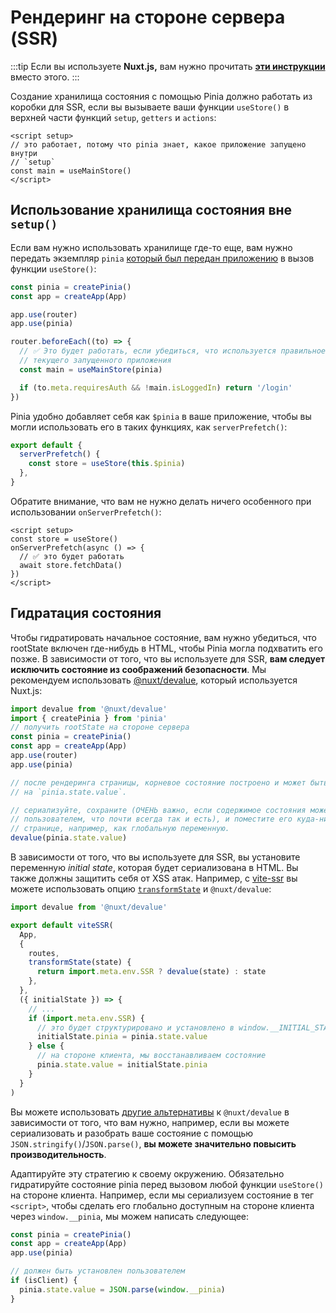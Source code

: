 # Рендеринг на стороне сервера (SSR)

:::tip
Если вы используете **Nuxt.js,** вам нужно прочитать [**эти инструкции**](./nuxt.md) вместо этого.
:::

Создание хранилища состояния с помощью Pinia должно работать из коробки для SSR, если вы вызываете ваши функции `useStore()` в верхней части функций `setup`, `getters` и `actions`:

```vue
<script setup>
// это работает, потому что pinia знает, какое приложение запущено внутри
// `setup`
const main = useMainStore()
</script>
```

## Использование хранилища состояния вне `setup()`

Если вам нужно использовать хранилище где-то еще, вам нужно передать экземпляр `pinia` [который был передан приложению](#install-the-plugin) в вызов функции `useStore()`:

```js
const pinia = createPinia()
const app = createApp(App)

app.use(router)
app.use(pinia)

router.beforeEach((to) => {
  // ✅ Это будет работать, если убедиться, что используется правильное хранилище для
  // текущего запущенного приложения
  const main = useMainStore(pinia)

  if (to.meta.requiresAuth && !main.isLoggedIn) return '/login'
})
```

Pinia удобно добавляет себя как `$pinia` в ваше приложение, чтобы вы могли использовать его в таких функциях, как `serverPrefetch()`:

```js
export default {
  serverPrefetch() {
    const store = useStore(this.$pinia)
  },
}
```

Обратите внимание, что вам не нужно делать ничего особенного при использовании `onServerPrefetch()`:

```vue
<script setup>
const store = useStore()
onServerPrefetch(async () => {
  // ✅ это будет работать
  await store.fetchData()
})
</script>
```

## Гидратация состояния

Чтобы гидратировать начальное состояние, вам нужно убедиться, что rootState включен где-нибудь в HTML, чтобы Pinia могла подхватить его позже. В зависимости от того, что вы используете для SSR, **вам следует исключить состояние из соображений безопасности**. Мы рекомендуем использовать [@nuxt/devalue](https://github.com/nuxt-contrib/devalue), который используется Nuxt.js:

```js
import devalue from '@nuxt/devalue'
import { createPinia } from 'pinia'
// получить rootState на стороне сервера
const pinia = createPinia()
const app = createApp(App)
app.use(router)
app.use(pinia)

// после рендеринга страницы, корневое состояние построено и может быть прочитано непосредственно
// на `pinia.state.value`.

// сериализуйте, сохраните (ОЧЕНЬ важно, если содержимое состояния может быть изменено
// пользователем, что почти всегда так и есть), и поместите его куда-нибудь на
// странице, например, как глобальную переменную.
devalue(pinia.state.value)
```

В зависимости от того, что вы используете для SSR, вы установите переменную _initial state_, которая будет сериализована в HTML. Вы также должны защитить себя от XSS атак. Например, с [vite-ssr](https://github.com/frandiox/vite-ssr) вы можете использовать опцию [`transformState`](https://github.com/frandiox/vite-ssr#state-serialization) и `@nuxt/devalue`:

```js
import devalue from '@nuxt/devalue'

export default viteSSR(
  App,
  {
    routes,
    transformState(state) {
      return import.meta.env.SSR ? devalue(state) : state
    },
  },
  ({ initialState }) => {
    // ...
    if (import.meta.env.SSR) {
      // это будет структурировано и установлено в window.__INITIAL_STATE__
      initialState.pinia = pinia.state.value
    } else {
      // на стороне клиента, мы восстанавливаем состояние
      pinia.state.value = initialState.pinia
    }
  }
)
```

Вы можете использовать [другие альтернативы](https://github.com/nuxt-contrib/devalue#see-also) к `@nuxt/devalue` в зависимости от того, что вам нужно, например, если вы можете сериализовать и разобрать ваше состояние с помощью `JSON.stringify()`/`JSON.parse()`, **вы можете значительно повысить производительность**.

Адаптируйте эту стратегию к своему окружению. Обязательно гидратируйте состояние pinia перед вызовом любой функции `useStore()` на стороне клиента. Например, если мы сериализуем состояние в тег `<script>`, чтобы сделать его глобально доступным на стороне клиента через `window.__pinia`, мы можем написать следующее:

```js
const pinia = createPinia()
const app = createApp(App)
app.use(pinia)

// должен быть установлен пользователем
if (isClient) {
  pinia.state.value = JSON.parse(window.__pinia)
}
```

